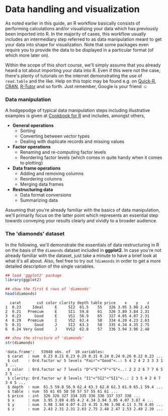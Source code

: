 
# Data handling and visualization

As noted earlier in this guide, an R workflow basically consists of performing 
calculations and/or visualizing your data which has previously been imported into 
R. In the majority of cases, this workflow usually includes an intermediary step 
referred to as data manipulation meant to get your data into shape for 
visualization. Note that some packages even require you to provide the data to 
be displayed in a particular format (of which more later on).  

Within the scope of this short course, we'll simply assume that you already 
heard a lot about importing your data into R. Even if this were not the case, 
there's plenty of tutorials on the internet demonstrating the use of `read.table` 
and the like. Help on this topic may be found e.g. on 
[Quick-R](http://www.statmethods.net/input/importingdata.html), 
[CRAN](https://cran.r-project.org/doc/manuals/r-release/R-data.html), 
[R-Tutor](http://www.r-tutor.com/r-introduction/data-frame/data-import) and so 
forth. Just remember, Google is your friend &#9786;

### Data manipulation
A hodgepodge of typical data manipulation steps including illustrative examples 
is given at [Cookbook for R](http://www.cookbook-r.com/Manipulating_data/) and 
includes, amongst others,

* **General operations**
    * Sorting
    * Converting between vector types
    * Dealing with duplicate records and missing values
* **Factor operations**
    * Renaming and re-computing factor levels
    * Reordering factor levels (which comes in quite handy when it comes to plotting)
* **Data frame operations**
    * Adding and removing columns
    * Reordering columns
    * Merging data frames
* **Restructuring data**
    * Data format conversions
    * Summarizing data

Assuming that you're already familiar with the basics of data manipulation, we'll 
primarily focus on the latter point which represents an essential step towards 
conveying your results clearly and vividly to a broader audience. 

### The 'diamonds' dataset
In the following, we'll demonstrate the essentials of data restructuring in R on 
the basis of the `diamonds` dataset included in **ggplot2**. In case you're not 
already familiar with the dataset, just take a minute to have a brief look at 
what it's all about. Also, feel free to try out `?diamonds` in order to get a 
more detailed description of the single variables.


```r
## load 'ggplot2' package
library(ggplot2)

## show the first 6 rows of 'diamonds'
head(diamonds)
```

```
  carat       cut color clarity depth table price    x    y    z
1  0.23     Ideal     E     SI2  61.5    55   326 3.95 3.98 2.43
2  0.21   Premium     E     SI1  59.8    61   326 3.89 3.84 2.31
3  0.23      Good     E     VS1  56.9    65   327 4.05 4.07 2.31
4  0.29   Premium     I     VS2  62.4    58   334 4.20 4.23 2.63
5  0.31      Good     J     SI2  63.3    58   335 4.34 4.35 2.75
6  0.24 Very Good     J    VVS2  62.8    57   336 3.94 3.96 2.48
```

```r
## show the structure of 'diamonds'
str(diamonds)
```

```
'data.frame':	53940 obs. of  10 variables:
 $ carat  : num  0.23 0.21 0.23 0.29 0.31 0.24 0.24 0.26 0.22 0.23 ...
 $ cut    : Ord.factor w/ 5 levels "Fair"<"Good"<..: 5 4 2 4 2 3 3 3 1 3 ...
 $ color  : Ord.factor w/ 7 levels "D"<"E"<"F"<"G"<..: 2 2 2 6 7 7 6 5 2 5 ...
 $ clarity: Ord.factor w/ 8 levels "I1"<"SI2"<"SI1"<..: 2 3 5 4 2 6 7 3 4 5 ...
 $ depth  : num  61.5 59.8 56.9 62.4 63.3 62.8 62.3 61.9 65.1 59.4 ...
 $ table  : num  55 61 65 58 58 57 57 55 61 61 ...
 $ price  : int  326 326 327 334 335 336 336 337 337 338 ...
 $ x      : num  3.95 3.89 4.05 4.2 4.34 3.94 3.95 4.07 3.87 4 ...
 $ y      : num  3.98 3.84 4.07 4.23 4.35 3.96 3.98 4.11 3.78 4.05 ...
 $ z      : num  2.43 2.31 2.31 2.63 2.75 2.48 2.47 2.53 2.49 2.39 ...
```
